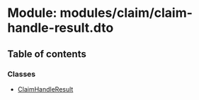 # Module: modules/claim/claim-handle-result.dto

## Table of contents

### Classes

- [ClaimHandleResult](../classes/modules_claim_claim_handle_result_dto.ClaimHandleResult.md)
